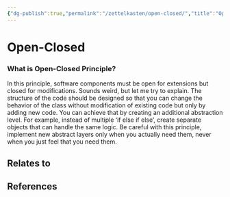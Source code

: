 ```yaml
---
{"dg-publish":true,"permalink":"/zettelkasten/open-closed/","title":"Open-Closed","tags":["status/todo","core/tech/fundamentals/principles"],"created":"2023-10-27T12:18:03.764+01:00"}
---
```



# Open-Closed

### What is Open-Closed Principle?

In this principle, software components must be open for extensions but closed for modifications. Sounds weird, but let me try to explain. The structure of the code should be designed so that you can change the behavior of the class without modification of existing code but only by adding new code. You can achieve that by creating an additional abstraction level. For example, instead of multiple ‘if else if else’, create separate objects that can handle the same logic. Be careful with this principle, implement new abstract layers only when you actually need them, never when you just feel that you need them.

## Relates to
## References
